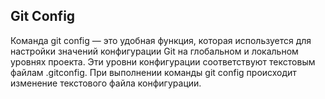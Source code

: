 ## Git Config

Команда git config — это удобная функция, которая используется для настройки значений конфигурации Git на глобальном и локальном уровнях проекта. Эти уровни конфигурации соответствуют текстовым файлам .gitconfig. При выполнении команды git config происходит изменение текстового файла конфигурации.